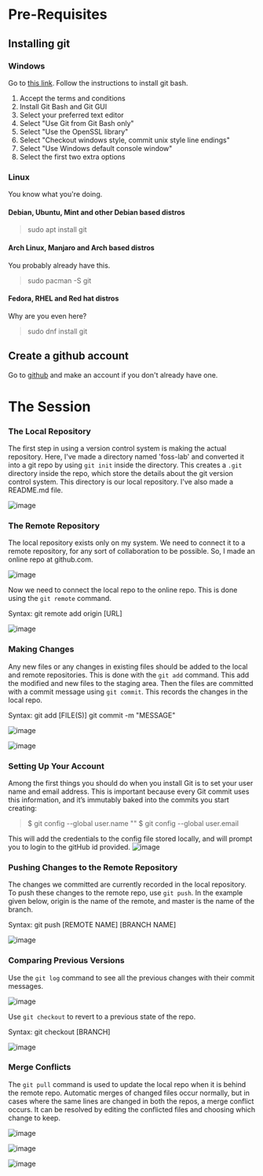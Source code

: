 # Pre-Requisites

## Installing git

### Windows

Go to [this link](https://git-scm.com/download/win). Follow the instructions to install git bash.

1. Accept the terms and conditions
2. Install Git Bash and Git GUI
3. Select your preferred text editor
3. Select "Use Git from Git Bash only"
4. Select "Use the OpenSSL library"
4. Select "Checkout windows style, commit unix style line endings"
4. Select "Use Windows default console window"
4. Select the first two extra options

### Linux

You know what you're doing.

#### Debian, Ubuntu, Mint and other Debian based distros

> sudo apt install git

#### Arch Linux, Manjaro and Arch based distros

You probably already have this.
> sudo pacman -S git

#### Fedora, RHEL and Red hat distros

Why are you even here?
> sudo dnf install git

## Create a github account

Go to [github](https://github.com) and make an account if you don't already have one.

# The Session

### The Local Repository

The first step in using a version control system is making the actual
repository. Here, I've made a directory named 'foss-lab' and converted
it into a git repo by using `git init` inside the directory. This creates
a `.git` directory inside the repo, which store the details about the git
version control system. This directory is our local repository. I've
also made a README.md file.  

![image](Images/1.png)

### The Remote Repository

The local repository exists only on my system. We need to connect it to
a remote repository, for any sort of collaboration to be possible. So, I
made an online repo at github.com. 

![image](Images/github.png)

Now we need to connect the local repo to the online repo. This is done
using the `git remote` command. 

Syntax: git remote add origin \[URL\]


![image](Images/2.png)

### Making Changes

Any new files or any changes in existing files should be added to the
local and remote repositories. This is done with the `git add` command.
This add the modified and new files to the staging area. Then the files
are committed with a commit message using `git commit`. This records the
changes in the local repo.

Syntax: git add \[FILE(S)\] git commit -m
\"MESSAGE\" 

![image](Images/3.png) 

![image](Images/4.png)

### Setting Up Your Account

Among the first things you should do when you install Git is to set your user name and email address. This is important because every Git commit uses this information, and it’s immutably baked into the commits you start creating:

> $ git config --global user.name "<YoutUserNameHere>"
> $ git config --global user.email <YourEmailHere>

This will add the credentials to the config file stored locally, and will prompt you to login to the gitHub id provided.
![image](Images/Git-Session.png)

### Pushing Changes to the Remote Repository

The changes we committed are currently recorded in the local repository.
To push these changes to the remote repo, use `git push`. In the example
given below, origin is the name of the remote, and master is the name of
the branch.

Syntax: git push \[REMOTE NAME\] \[BRANCH NAME\]


![image](Images/5.png)

### Comparing Previous Versions

Use the `git log` command to see all the previous changes with their commit messages. 

![image](Images/6.png) 

Use `git checkout` to revert to a previous state of the repo. 

Syntax: git checkout \[BRANCH\]


![image](Images/10.png)

### Merge Conflicts

The `git pull` command is used to update the local repo when it is behind
the remote repo. Automatic merges of changed files occur normally, but
in cases where the same lines are changed in both the repos, a merge
conflict occurs. It can be resolved by editing the conflicted files and
choosing which change to keep. 

![image](Images/7.png)


![image](Images/8.png) 


![image](Images/9.png)
